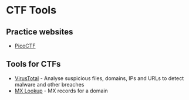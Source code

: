# CTF Tools

## Practice websites

- [PicoCTF](https://picoctf.org/)

## Tools for CTFs

- [VirusTotal](https://www.virustotal.com/gui/home/search) - Analyse suspicious files, domains, IPs and URLs to detect malware and other breaches
- [MX Lookup](https://mxtoolbox.com/) - MX records for a domain
